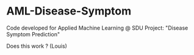 # AML-Disease-Symptom
Code developed for Applied Machine Learning @ SDU Project: "Disease Symptom Prediction"


Does this work ? (Louis)

